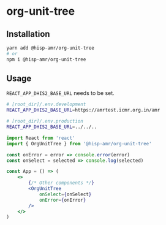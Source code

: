 # org-unit-tree

## Installation

```bash
yarn add @hisp-amr/org-unit-tree
# or
npm i @hisp-amr/org-unit-tree
```

## Usage
`REACT_APP_DHIS2_BASE_URL` needs to be set.

```bash
# [root_dir]/.env.development
REACT_APP_DHIS2_BASE_URL=https://amrtest.icmr.org.in/amr
```

```bash
# [root_dir]/.env.production
REACT_APP_DHIS2_BASE_URL=../../..
```

```jsx
import React from 'react'
import { OrgUnitTree } from '@hisp-amr/org-unit-tree'

const onError = error => console.error(error)
const onSelect = selected => console.log(selected)

const App = () => (
    <>
        {/* Other components */}
        <OrgUnitTree
            onSelect={onSelect}
            onError={onError}
        />
    </>
)
```